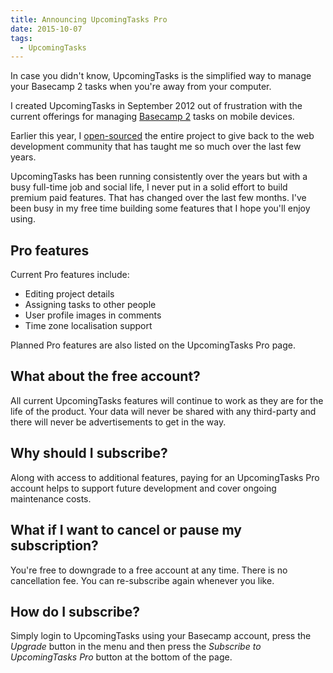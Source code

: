 ```yaml
---
title: Announcing UpcomingTasks Pro
date: 2015-10-07
tags:
  - UpcomingTasks
---
```


In case you didn't know, UpcomingTasks is the simplified way to manage your Basecamp 2 tasks when you're away from your computer.

I created UpcomingTasks in September 2012 out of frustration with the current offerings for managing [Basecamp 2](https://basecamp.com/) tasks on mobile devices.

Earlier this year, I [open-sourced](https://github.com/brendanmurty/upcomingtasks) the entire project to give back to the web development community that has taught me so much over the last few years.

UpcomingTasks has been running consistently over the years but with a busy full-time job and social life, I never put in a solid effort to build premium paid features. That has changed over the last few months. I've been busy in my free time building some features that I hope you'll enjoy using.

## Pro features

Current Pro features include:

- Editing project details
- Assigning tasks to other people
- User profile images in comments
- Time zone localisation support

Planned Pro features are also listed on the UpcomingTasks Pro page.

## What about the free account?

All current UpcomingTasks features will continue to work as they are for the life of the product. Your data will never be shared with any third-party and there will never be advertisements to get in the way.

## Why should I subscribe?

Along with access to additional features, paying for an UpcomingTasks Pro account helps to support future development and cover ongoing maintenance costs.

## What if I want to cancel or pause my subscription?

You're free to downgrade to a free account at any time. There is no cancellation fee. You can re-subscribe again whenever you like.

## How do I subscribe?

Simply login to UpcomingTasks using your Basecamp account, press the *Upgrade* button in the menu and then press the *Subscribe to UpcomingTasks Pro* button at the bottom of the page.

